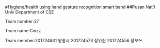 #Hygiene/health using hand gesture recognition smart band
##Pusan Nat'i Univ Department of CSE

Team number:37

Team name:Cwzz

Team member:201724631 왕솽시 201724573 정위쉰 201724556 장보쓰

